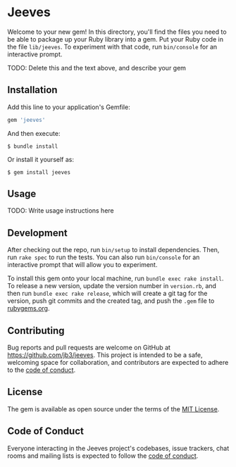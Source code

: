 # Jeeves

Welcome to your new gem! In this directory, you'll find the files you need to be able to package up your Ruby library into a gem. Put your Ruby code in the file `lib/jeeves`. To experiment with that code, run `bin/console` for an interactive prompt.

TODO: Delete this and the text above, and describe your gem

## Installation

Add this line to your application's Gemfile:

```ruby
gem 'jeeves'
```

And then execute:

    $ bundle install

Or install it yourself as:

    $ gem install jeeves

## Usage

TODO: Write usage instructions here

## Development

After checking out the repo, run `bin/setup` to install dependencies. Then, run `rake spec` to run the tests. You can also run `bin/console` for an interactive prompt that will allow you to experiment.

To install this gem onto your local machine, run `bundle exec rake install`. To release a new version, update the version number in `version.rb`, and then run `bundle exec rake release`, which will create a git tag for the version, push git commits and the created tag, and push the `.gem` file to [rubygems.org](https://rubygems.org).

## Contributing

Bug reports and pull requests are welcome on GitHub at https://github.com/jb3/jeeves. This project is intended to be a safe, welcoming space for collaboration, and contributors are expected to adhere to the [code of conduct](https://github.com/jb3/jeeves/blob/main/CODE_OF_CONDUCT.md).

## License

The gem is available as open source under the terms of the [MIT License](https://opensource.org/licenses/MIT).

## Code of Conduct

Everyone interacting in the Jeeves project's codebases, issue trackers, chat rooms and mailing lists is expected to follow the [code of conduct](https://github.com/jb3/jeeves/blob/main/CODE_OF_CONDUCT.md).
